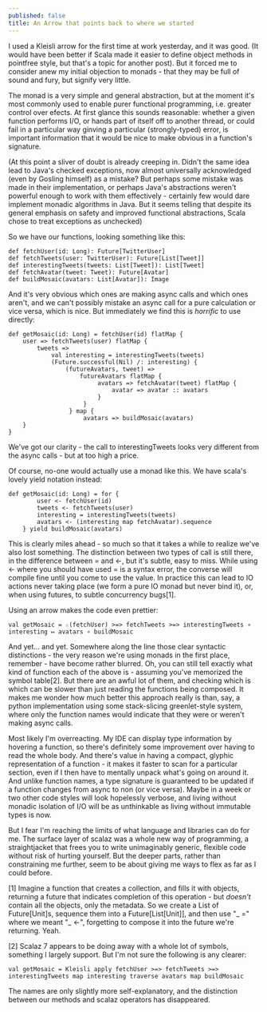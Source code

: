 ```yaml
---
published: false
title: An Arrow that points back to where we started
---
```


I used a Kleisli arrow for the first time at work yesterday, and it was good. (It would have been better if Scala made it easier to define object methods in pointfree style, but that's a topic for another post). But it forced me to consider anew my initial objection to monads - that they may be full of sound and fury, but signify very little.

The monad is a very simple and general abstraction, but at the moment it's most commonly used to enable purer functional programming, i.e. greater control over efects. At first glance this sounds reasonable: whether a given function performs I/O, or hands part of itself off to another thread, or could fail in a particular way ginving a particular (strongly-typed) error, is important information that it would be nice to make obvious in a function's signature.

(At this point a sliver of doubt is already creeping in. Didn't the same idea lead to Java's checked exceptions, now almost universally acknowledged (even by Gosling himself) as a mistake? But perhaps some mistake was made in their implementation, or perhaps Java's abstractions weren't powerful enough to work with them effectively - certainly few would dare implement monadic algorithms in Java. But it seems telling that despite its general emphasis on safety and improved functional abstractions, Scala chose to treat exceptions as unchecked)

So we have our functions, looking something like this:

    def fetchUser(id: Long): Future[TwitterUser]
    def fetchTweets(user: TwitterUser): Future[List[Tweet]]
    def interestingTweets(tweets: List[Tweet]): List[Tweet]
    def fetchAvatar(tweet: Tweet): Future[Avatar]
    def buildMosaic(avatars: List[Avatar]): Image

And it's very obvious which ones are making async calls and which ones aren't, and we can't possibly mistake an async call for a pure calculation or vice versa, which is nice. But immediately we find this is *horrific* to use directly:

    def getMosaic(id: Long) = fetchUser(id) flatMap {
        user => fetchTweets(user) flatMap {
            tweets =>
                val interesting = interestingTweets(tweets)
                (Future.successful(Nil) /: interesting) {
                    (futureAvatars, tweet) =>
                        futureAvatars flatMap {
                             avatars => fetchAvatar(tweet) flatMap {
                                 avatar => avatar :: avatars
                             }
                         }
                     } map {
                         avatars => buildMosaic(avatars)
        }
    }

We've got our clarity - the call to interestingTweets looks very different from the async calls - but at too high a price.

Of course, no-one would actually use a monad like this. We have scala's lovely yield notation instead:

    def getMosaic(id: Long) = for {
            user <- fetchUser(id)
            tweets <- fetchTweets(user)
            interesting = interestingTweets(tweets)
            avatars <- (interesting map fetchAvatar).sequence
        } yield buildMosaic(avatars)

This is clearly miles ahead - so much so that it takes a while to realize we've also lost something. The distinction between two types of call is still there, in the difference between = and <-, but it's subtle, easy to miss. While using <- where you should have used = is a syntax error, the converse will compile fine until you come to use the value. In practice this can lead to IO actions never taking place (we form a pure IO monad but never bind it), or, when using futures, to subtle concurrency bugs[1].

Using an arrow makes the code even prettier:

    val getMosaic = ☆(fetchUser) >=> fetchTweets >=> interestingTweets ∘ interesting ↦ avatars ∘ buildMosaic

And yet... and yet. Somewhere along the line those clear syntactic distinctions - the very reason we're using monads in the first place, remember - have become rather blurred. Oh, you can still tell exactly what kind of function each of the above is - assuming you've memorized the symbol table[2]. But there are an awful lot of them, and checking which is which can be slower than just reading the functions being composed. It makes me wonder how much better this approach really is than, say, a python implementation using some stack-slicing greenlet-style system, where only the function names would indicate that they were or weren't making async calls.

Most likely I'm overreacting. My IDE can display type information by hovering a function, so there's definitely some improvement over having to read the whole body. And there's value in having a compact, glyphic representation of a function - it makes it faster to scan for a particular section, even if I then have to mentally unpack what's going on around it. And unlike function names, a type signature is guaranteed to be updated if a function changes from async to non (or vice versa). Maybe in a week or two other code styles will look hopelessly verbose, and living without monadic isolation of I/O will be as unthinkable as living without immutable types is now.

But I fear I'm reaching the limits of what language and libraries can do for me. The surface layer of scalaz was a whole new way of programming, a straightjacket that frees you to write unimaginably generic, flexible code without risk of hurting yourself. But the deeper parts, rather than constraining me further, seem to be about giving me ways to flex as far as I could before.



[1] Imagine a function that creates a collection, and fills it with objects, returning a future that indicates completion of this operation - but *doesn't* contain all the objects, only the metadata. So we create a List of Future[Unit]s, sequence them into a Future[List[Unit]], and then use "\_ =" where we meant "\_ <-", forgetting to compose it into the future we're returning. Yeah.

[2] Scalaz 7 appears to be doing away with a whole lot of symbols, something I largely support. But I'm not sure the following is any clearer:

    val getMosaic = Kleisli apply fetchUser >=> fetchTweets >=> interestingTweets map interesting traverse avatars map buildMosaic

The names are only slightly more self-explanatory, and the distinction between our methods and scalaz operators has disappeared.